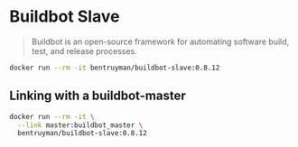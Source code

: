 # Buildbot Slave

> Buildbot is an open-source framework for automating software
> build, test, and release processes.

```sh
docker run --rm -it bentruyman/buildbot-slave:0.8.12
```

## Linking with a buildbot-master

```sh
docker run --rm -it \
  --link master:buildbot_master \
  bentruyman/buildbot-slave:0.8.12
```
